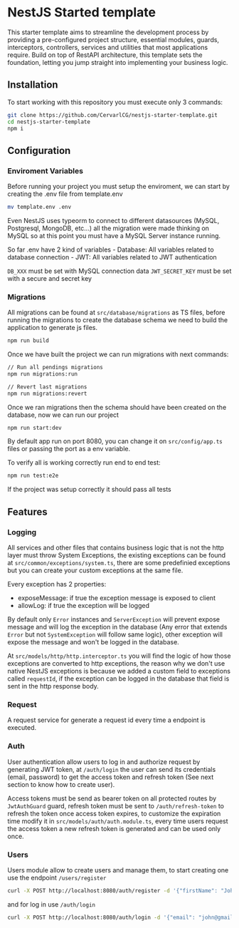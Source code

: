 # NestJS Started template

This starter template aims to streamline the development process by providing a pre-configured project structure, essential modules, guards, interceptors, controllers, services and utilities that most applications require. Build on top of RestAPI architecture, this template sets the foundation, letting you jump straight into implementing your business logic.

## Installation
To start working with this repository you must execute only 3 commands:
```bash
git clone https://github.com/CervarlCG/nestjs-starter-template.git
cd nestjs-starter-template
npm i
```

## Configuration

### Enviroment Variables
Before running your project you must setup the enviroment, we can start by creating the .env file from template.env

```bash
mv template.env .env
```
Even NestJS uses typeorm to connect to different datasources (MySQL, Postgresql, MongoDB, etc...) all the migration were made thinking on MySQL so at this point you must have a MySQL Server instance running.

So far .env have 2 kind of variables
    - Database: All variables related to database connection
    - JWT: All variables related to JWT authentication
    
`DB_XXX` must be set with MySQL connection data
`JWT_SECRET_KEY` must be set with a secure and secret key

### Migrations

All migrations can be found at `src/database/migrations` as TS files, before running the migrations to create the database schema we need to build the application to generate js files.

```bash
npm run build
```

Once we have built the project we can run migrations with next commands:
```bash
// Run all pendings migrations
npm run migrations:run

// Revert last migrations
npm run migrations:revert
```

Once we ran migrations then the schema should have been created on the database, now we can run our project
```bash
npm run start:dev
```

By default app run on port 8080, you can change it on `src/config/app.ts` files or passing the port as a env variable.

To verify all is working correctly run end to end test:
```bash
npm run test:e2e
```

If the project was setup correctly it should pass all tests

## Features

### Logging
All services and other files that contains business logic that is not the http layer must throw System Exceptions, the existing exceptions can be found at `src/common/exceptions/system.ts`, there are some predefinied exceptions but you can create your custom exceptions at the same file.

Every exception has 2 properties:
- exposeMessage: if true the exception message is exposed to client
- allowLog: if true the exception will be logged

By default only `Error` instances and `ServerException` will prevent expose message and will log the exception in the database (Any error that extends `Error` but not `SystemException` will follow same logic), other exception will expose the message and won't be logged in the database.

At `src/models/http/http.interceptor.ts` you will find the logic of how those exceptions are converted to http exceptions, the reason why we don't use native NestJS exceptions is because we added a custom field to exceptions called `requestId`, if the exception can be logged in the database that field is sent in the http response body.

### Request
A request service for generate a request id every time a endpoint is executed.

### Auth
User authentication allow users to log in and authorize request by generating JWT token, at `/auth/login` the user can send its credentials (email, password) to get the access token and refresh token (See next section to know how to create user).

Access tokens must be send as bearer token on all protected routes by `JwtAuthGuard` guard, refresh token must be sent to `/auth/refresh-token` to refresh the token once access token expires, to customize the expiration time modify it in `src/models/auth/auth.module.ts`, every time users request the access token a new refresh token is generated and can be used only once.

### Users
Users module allow to create users and manage them, to start creating one use the endpoint `/users/register`
```bash
curl -X POST http://localhost:8080/auth/register -d '{"firstName": "John", "lastName": "Doe", "email": "john@gmail.com", "password": "secure-password"}' -H "Content-Type: application/json"
```
and for log in use `/auth/login`
```bash
curl -X POST http://localhost:8080/auth/login -d '{"email": "john@gmail.com", "password": "secure-password"}' -H "Content-Type: application/json"
```


